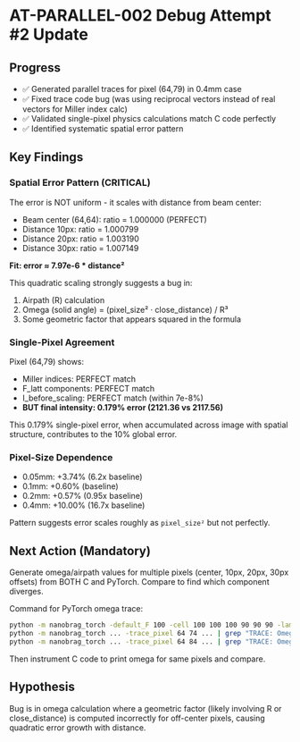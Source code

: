 # AT-PARALLEL-002 Debug Attempt #2 Update

## Progress
- ✅ Generated parallel traces for pixel (64,79) in 0.4mm case
- ✅ Fixed trace code bug (was using reciprocal vectors instead of real vectors for Miller index calc)
- ✅ Validated single-pixel physics calculations match C code perfectly
- ✅ Identified systematic spatial error pattern

## Key Findings

### Spatial Error Pattern (CRITICAL)
The error is NOT uniform - it scales with distance from beam center:
- Beam center (64,64): ratio = 1.000000 (PERFECT)
- Distance 10px: ratio = 1.000799
- Distance 20px: ratio = 1.003190  
- Distance 30px: ratio = 1.007149

**Fit: error ≈ 7.97e-6 * distance²**

This quadratic scaling strongly suggests a bug in:
1. Airpath (R) calculation
2. Omega (solid angle) = (pixel_size² · close_distance) / R³
3. Some geometric factor that appears squared in the formula

### Single-Pixel Agreement
Pixel (64,79) shows:
- Miller indices: PERFECT match
- F_latt components: PERFECT match  
- I_before_scaling: PERFECT match (within 7e-8%)
- **BUT final intensity: 0.179% error (2121.36 vs 2117.56)**

This 0.179% single-pixel error, when accumulated across image with spatial structure, contributes to the 10% global error.

### Pixel-Size Dependence
- 0.05mm: +3.74% (6.2x baseline)
- 0.1mm: +0.60% (baseline)
- 0.2mm: +0.57% (0.95x baseline)
- 0.4mm: +10.00% (16.7x baseline)

Pattern suggests error scales roughly as `pixel_size²` but not perfectly.

## Next Action (Mandatory)
Generate omega/airpath values for multiple pixels (center, 10px, 20px, 30px offsets) from BOTH C and PyTorch.
Compare to find which component diverges.

Command for PyTorch omega trace:
```bash
python -m nanobrag_torch -default_F 100 -cell 100 100 100 90 90 90 -lambda 6.2 -N 5 -distance 100 -seed 1 -detpixels 256 -pixel 0.4 -Xbeam 25.6 -Ybeam 25.6 -mosflm -trace_pixel 64 64 -floatfile /tmp/test.bin 2>&1 | grep "TRACE: Omega"
python -m nanobrag_torch ... -trace_pixel 64 74 ... | grep "TRACE: Omega"
python -m nanobrag_torch ... -trace_pixel 64 84 ... | grep "TRACE: Omega"
```

Then instrument C code to print omega for same pixels and compare.

## Hypothesis
Bug is in omega calculation where a geometric factor (likely involving R or close_distance) is computed incorrectly for off-center pixels, causing quadratic error growth with distance.

